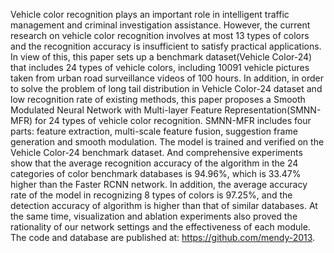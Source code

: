 Vehicle color recognition plays an important role in intelligent traffic management and criminal investigation assistance. However, the current research on vehicle color recognition involves at most 13 types of colors and the recognition accuracy is insufficient to satisfy practical applications. In view of this, this paper sets up a benchmark dataset(Vehicle Color-24) that includes 24 types of vehicle colors, including 10091 vehicle pictures taken from urban road surveillance videos of 100 hours. In addition, in order to solve the problem of long tail distribution in Vehicle Color-24 dataset and low recognition rate of existing methods, this paper proposes a Smooth Modulated Neural Network with Multi-layer Feature Representation(SMNN-MFR) for 24 types of vehicle color recognition. SMNN-MFR includes four parts: feature extraction, multi-scale feature fusion, suggestion frame generation and smooth modulation. The model is trained and verified on the Vehicle Color-24 benchmark dataset. And comprehensive experiments show that the average recognition accuracy of the algorithm in the 24 categories of color benchmark databases is 94.96%, which is 33.47% higher than the Faster RCNN network. In addition, the average accuracy rate of the model in recognizing 8 types of colors is 97.25%, and the detection accuracy of algorithm is higher than that of similar databases. At the same time, visualization and ablation experiments also proved the rationality of our network settings and the effectiveness of each module. The code and database are published at: https://github.com/mendy-2013.

